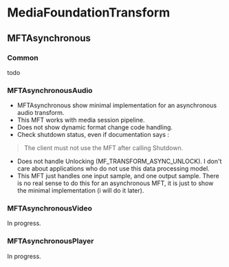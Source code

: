 # MediaFoundationTransform

## MFTAsynchronous

###  Common

todo

### MFTAsynchronousAudio

* MFTAsynchronous show minimal implementation for an asynchronous audio transform.
* This MFT works with media session pipeline.
* Does not show dynamic format change code handling.
* Check shutdown status, even if documentation says :
> The client must not use the MFT after calling Shutdown.
* Does not handle Unlocking (MF_TRANSFORM_ASYNC_UNLOCK). I don't care about applications who do not use this data processing model.
* This MFT just handles one input sample, and one output sample. There is no real sense to do this for an asynchronous MFT, it is just to show the minimal implementation (i will do it later).

### MFTAsynchronousVideo

In progress.

### MFTAsynchronousPlayer

In progress.
